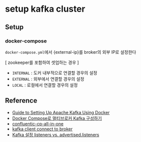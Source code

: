 # setup kafka cluster

## Setup

### docker-compose
`docker-compose.yml`에서 {external-ip}를 broker의 외부 IP로 설정한다

[ zookeeper를 포함하여 셋업하는 경우 ]  
- `INTERNAL` : 도커 내부적으로 연결할 경우의 설정
- `EXTERNAL` : 외부에서 연결할 경우의 설정
- `LOCAL` : 로컬에서 연결할 경우의 설정


## Reference
- [Guide to Setting Up Apache Kafka Using Docker](https://www.baeldung.com/ops/kafka-docker-setup)
- [Docker Compose로 멀티브로커 Kafka 구성하기](https://devocean.sk.com/blog/techBoardDetail.do?ID=164016)
- [confluentic-cp-all-in-one](https://github.com/confluentinc/cp-all-in-one/blob/master/cp-all-in-one/docker-compose.yml)
- [kafka client connect to broker](https://www.confluent.io/blog/kafka-client-cannot-connect-to-broker-on-aws-on-docker-etc/)
- [Kafka 설정 listeners vs. advertised.listeners](https://parkcheolu.tistory.com/196)

